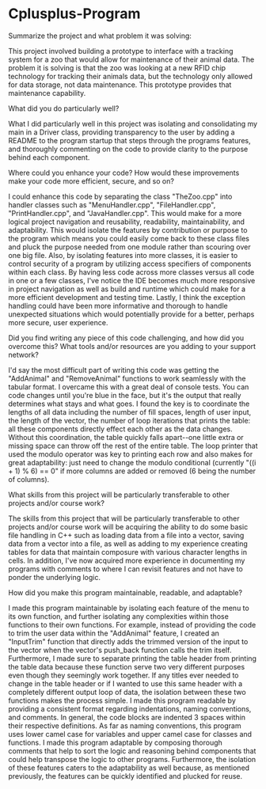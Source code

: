 # Cplusplus-Program

Summarize the project and what problem it was solving:

This project involved building a prototype to interface with a tracking system for a zoo that would allow for maintenance of their animal data.  The problem it is solving is that the zoo was looking at a new RFID chip technology for tracking their animals data, but the technology only allowed for data storage, not data maintenance.  This prototype provides that maintenance capability.
  
What did you do particularly well?

What I did particularly well in this project was isolating and consolidating my main in a Driver class, providing transparency to the user by adding a README to the program startup that steps through the programs features, and thoroughly commenting on the code to provide clarity to the purpose behind each component.
  
Where could you enhance your code? How would these improvements make your code more efficient, secure, and so on?

I could enhance this code by separating the class "TheZoo.cpp" into handler classes such as "MenuHandler.cpp", "FileHandler.cpp", "PrintHandler.cpp", and "JavaHandler.cpp".  This would make for a more logical project navigation and reusability, readability, maintainability, and adaptability. This would isolate the features by contribution or purpose to the program which means you could easily come back to these class files and pluck the purpose needed from one module rather than scouring over one big file. Also, by isolating features into more classes, it is easier to control security of a program by utilizing access specifiers of components within each class.  By having less code across more classes versus all code in one or a few classes, I've notice the IDE becomes much more responsive in project navigation as well as build and runtime which could make for a more efficient development and testing time. Lastly, I think the exception handling could have been more informative and thorough to handle unexpected situations which would potentially provide for a better, perhaps more secure, user experience.
  
Did you find writing any piece of this code challenging, and how did you overcome this? What tools and/or resources are you adding to your support network?

I'd say the most difficult part of writing this code was getting the "AddAnimal" and "RemoveAnimal" functions to work seamlessly with the tabular format. I overcame this with a great deal of console tests. You can code changes until you're blue in the face, but it's the output that really determines what stays and what goes. I found the key is to coordinate the lengths of all data including the number of fill spaces, length of user input, the length of the vector, the number of loop iterations that prints the table: all these components directly effect each other as the data changes. Without this coordination, the table quickly falls apart--one little extra or missing space can throw off the rest of the entire table. The loop printer that used the modulo operator was key to printing each row and also makes for great adaptability: just need to change the modulo conditional (currently "((i + 1) % 6) == 0" if more columns are added or removed (6 being the number of columns).

What skills from this project will be particularly transferable to other projects and/or course work?

The skills from this project that will be particularly transferable to other projects and/or course work will be acquiring the ability to do some basic file handling in C++ such as loading data from a file into a vector, saving data from a vector into a file, as well as adding to my experience creating tables for data that maintain composure with various character lengths in cells. In addition, I've now acquired more experience in documenting my programs with comments to where I can revisit features and not have to ponder the underlying logic.

How did you make this program maintainable, readable, and adaptable?

I made this program maintainable by isolating each feature of the menu to its own function, and further isolating any complexities within those functions to their own functions. For example, instead of providing the code to trim the user data within the "AddAnimal" feature, I created an "InputTrim" function that directly adds the trimmed version of the input to the vector when the vector's push_back function calls the trim itself. Furthermore, I made sure to separate printing the table header from printing the table data because these function serve two very different purposes even though they seemingly work together.  If any titles ever needed to change in the table header or if I wanted to use this same header with a completely different output loop of data, the isolation between these two functions makes the process simple. I made this program readable by providing a consistent format regarding indentations, naming conventions, and comments. In general, the code blocks are indented 3 spaces within their respective definitions. As far as naming conventions, this program uses lower camel case for variables and upper camel case for classes and functions. I made this program adaptable by composing thorough comments that help to sort the logic and reasoning behind components that could help transpose the logic to other programs.  Furthermore, the isolation of these features caters to the adaptability as well because, as mentioned previously, the features can be quickly identified and plucked for reuse.
